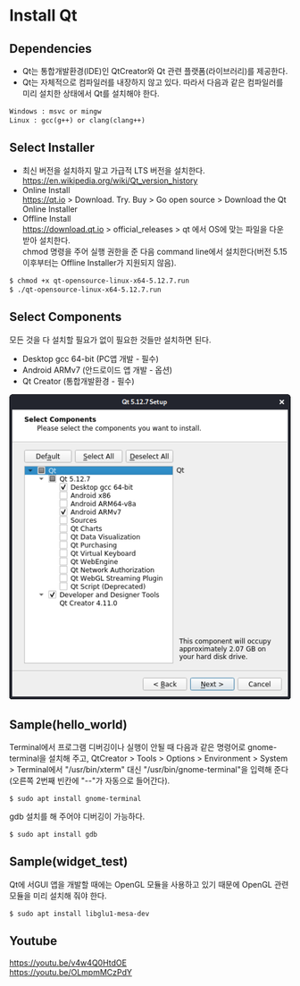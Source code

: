 # Install Qt

## Dependencies

* Qt는 통합개발환경(IDE)인 QtCreator와 Qt 관련 플랫폼(라이브러리)를 제공한다.
* Qt는 자체적으로 컴파일러를 내장하지 않고 있다. 따라서 다음과 같은 컴파일러를 미리 설치한 상태에서 Qt를 설치해야 한다.

```
Windows : msvc or mingw
Linux : gcc(g++) or clang(clang++)
```

## Select Installer

* 최신 버전을 설치하지 말고 가급적 LTS 버전을 설치한다.\
  https://en.wikipedia.org/wiki/Qt_version_history
* Online Install\
  https://qt.io > Download. Try. Buy > Go open source > Download the Qt Online Installer
* Offline Install\
  https://download.qt.io > official_releases > qt 에서 OS에 맞는 파일을 다운받아 설치한다.\
  chmod 명령을 주어 실행 권한을 준 다음 command line에서 설치한다(버전 5.15 이후부터는 Offline Installer가 지원되지 않음).

```
$ chmod +x qt-opensource-linux-x64-5.12.7.run
$ ./qt-opensource-linux-x64-5.12.7.run
```

## Select Components

모든 것을 다 설치할 필요가 없이 필요한 것들만 설치하면 된다.

* Desktop gcc 64-bit (PC앱 개발 - 필수)
* Android ARMv7 (안드로이드 앱 개발 - 옵션)
* Qt Creator (통합개발환경 - 필수)

![select-components.png](select-components.png)

## Sample(hello_world)

Terminal에서 프로그램 디버깅이나 실행이 안될 때 다음과 같은 명령어로 gnome-terminal을 설치해 주고, QtCreator > Tools > Options > Environment > System > Terminal에서 "/usr/bin/xterm" 대신 "/usr/bin/gnome-terminal"을 입력해 준다(오른쪽 2번째 빈칸에 "--"가 자동으로 들어간다).

```
$ sudo apt install gnome-terminal
```

gdb 설치를 해 주어야 디버깅이 가능하다.

```
$ sudo apt install gdb
```

## Sample(widget_test)

Qt에 서GUI 앱을 개발할 때에는 OpenGL 모듈을 사용하고 있기 때문에 OpenGL 관련 모듈을 미리 설치해 줘야 한다.

```
$ sudo apt install libglu1-mesa-dev
```

## Youtube

https://youtu.be/v4w4Q0HtdOE  
https://youtu.be/OLmpmMCzPdY